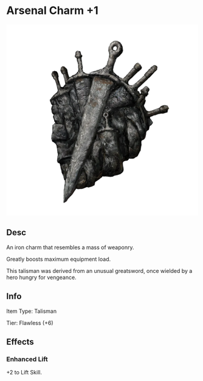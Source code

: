 # Arsenal Charm +1

![Copyrighted Image](ArsenalCharm+1.png)

## Desc

An iron charm that resembles a mass of weaponry.

Greatly boosts maximum equipment load.

This talisman was derived from an unusual greatsword, once wielded by a hero hungry for vengeance.

## Info

Item Type: Talisman

Tier: Flawless (+6)

## Effects

### Enhanced Lift

+2 to Lift Skill.
